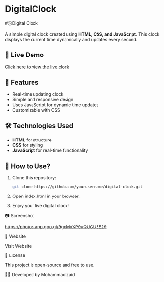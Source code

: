 # DigitalClock
#🕒Digital Clock  

A simple digital clock created using **HTML, CSS, and JavaScript**. This clock displays the current time dynamically and updates every second.  

## 🚀 Live Demo  
[Click here to view the live clock](your_github_pages_link_here)  

## 📌 Features  
- Real-time updating clock  
- Simple and responsive design  
- Uses JavaScript for dynamic time updates  
- Customizable with CSS  

## 🛠️ Technologies Used  
- **HTML** for structure  
- **CSS** for styling  
- **JavaScript** for real-time functionality  

## 📖 How to Use?  
1. Clone this repository:  
   ```sh
   git clone https://github.com/yourusername/digital-clock.git

2. Open index.html in your browser.


3. Enjoy your live digital clock!



📷 Screenshot

https://photos.app.goo.gl/9goMxXP9uQUCUEE29

🔗 Website

Visit Website

📜 License

This project is open-source and free to use.

👨‍💻 Developed by
Mohammad zaid

